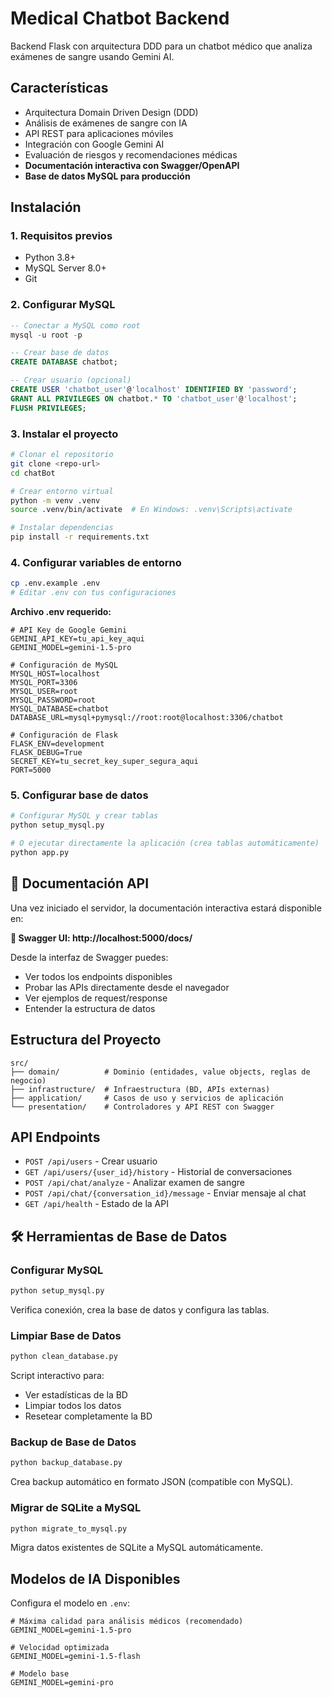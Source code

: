 # Medical Chatbot Backend

Backend Flask con arquitectura DDD para un chatbot médico que analiza exámenes de sangre usando Gemini AI.

## Características

- Arquitectura Domain Driven Design (DDD)
- Análisis de exámenes de sangre con IA
- API REST para aplicaciones móviles
- Integración con Google Gemini AI
- Evaluación de riesgos y recomendaciones médicas
- **Documentación interactiva con Swagger/OpenAPI**
- **Base de datos MySQL para producción**

## Instalación

### 1. Requisitos previos
- Python 3.8+
- MySQL Server 8.0+
- Git

### 2. Configurar MySQL
```sql
-- Conectar a MySQL como root
mysql -u root -p

-- Crear base de datos
CREATE DATABASE chatbot;

-- Crear usuario (opcional)
CREATE USER 'chatbot_user'@'localhost' IDENTIFIED BY 'password';
GRANT ALL PRIVILEGES ON chatbot.* TO 'chatbot_user'@'localhost';
FLUSH PRIVILEGES;
```

### 3. Instalar el proyecto
```bash
# Clonar el repositorio
git clone <repo-url>
cd chatBot

# Crear entorno virtual
python -m venv .venv
source .venv/bin/activate  # En Windows: .venv\Scripts\activate

# Instalar dependencias
pip install -r requirements.txt
```

### 4. Configurar variables de entorno
```bash
cp .env.example .env
# Editar .env con tus configuraciones
```

**Archivo .env requerido:**
```env
# API Key de Google Gemini
GEMINI_API_KEY=tu_api_key_aqui
GEMINI_MODEL=gemini-1.5-pro

# Configuración de MySQL
MYSQL_HOST=localhost
MYSQL_PORT=3306
MYSQL_USER=root
MYSQL_PASSWORD=root
MYSQL_DATABASE=chatbot
DATABASE_URL=mysql+pymysql://root:root@localhost:3306/chatbot

# Configuración de Flask
FLASK_ENV=development
FLASK_DEBUG=True
SECRET_KEY=tu_secret_key_super_segura_aqui
PORT=5000
```

### 5. Configurar base de datos
```bash
# Configurar MySQL y crear tablas
python setup_mysql.py

# O ejecutar directamente la aplicación (crea tablas automáticamente)
python app.py
```

## 📖 Documentación API

Una vez iniciado el servidor, la documentación interactiva estará disponible en:

**🚀 Swagger UI: http://localhost:5000/docs/**

Desde la interfaz de Swagger puedes:
- Ver todos los endpoints disponibles
- Probar las APIs directamente desde el navegador
- Ver ejemplos de request/response
- Entender la estructura de datos

## Estructura del Proyecto

```
src/
├── domain/          # Dominio (entidades, value objects, reglas de negocio)
├── infrastructure/  # Infraestructura (BD, APIs externas)
├── application/     # Casos de uso y servicios de aplicación
└── presentation/    # Controladores y API REST con Swagger
```

## API Endpoints

- `POST /api/users` - Crear usuario
- `GET /api/users/{user_id}/history` - Historial de conversaciones
- `POST /api/chat/analyze` - Analizar examen de sangre
- `POST /api/chat/{conversation_id}/message` - Enviar mensaje al chat
- `GET /api/health` - Estado de la API

## 🛠️ Herramientas de Base de Datos

### Configurar MySQL
```bash
python setup_mysql.py
```
Verifica conexión, crea la base de datos y configura las tablas.

### Limpiar Base de Datos
```bash
python clean_database.py
```
Script interactivo para:
- Ver estadísticas de la BD
- Limpiar todos los datos
- Resetear completamente la BD

### Backup de Base de Datos
```bash
python backup_database.py
```
Crea backup automático en formato JSON (compatible con MySQL).

### Migrar de SQLite a MySQL
```bash
python migrate_to_mysql.py
```
Migra datos existentes de SQLite a MySQL automáticamente.

## Modelos de IA Disponibles

Configura el modelo en `.env`:

```env
# Máxima calidad para análisis médicos (recomendado)
GEMINI_MODEL=gemini-1.5-pro

# Velocidad optimizada
GEMINI_MODEL=gemini-1.5-flash

# Modelo base
GEMINI_MODEL=gemini-pro
```
